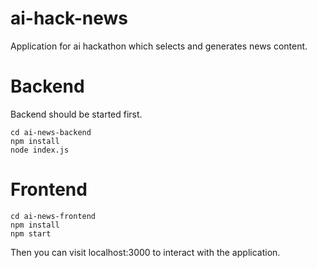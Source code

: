 # ai-hack-news
Application for ai hackathon which selects and generates news content.

# Backend

Backend should be started first.

```
cd ai-news-backend
npm install
node index.js
```

# Frontend
```
cd ai-news-frontend
npm install
npm start
```

Then you can visit localhost:3000 to interact with the application.
